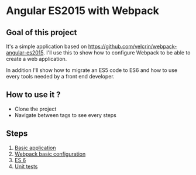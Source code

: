 # Angular ES2015 with Webpack

## Goal of this project

It's a simple application based on https://github.com/velcrin/webpack-angular-es2015. 
I'll use this to show how to configure Webpack to be able to create a web application.

In addition I'll show how to migrate an ES5 code to ES6 and how to use every tools needed by a front end developer.

## How to use it ?

* Clone the project
* Navigate between tags to see every steps

## Steps

1. [Basic application](Step_0.md)
2. [Webpack basic configuration](Step_1.md)
3. [ES 6](Step_2.md)
4. [Unit tests](Step_3.md)
